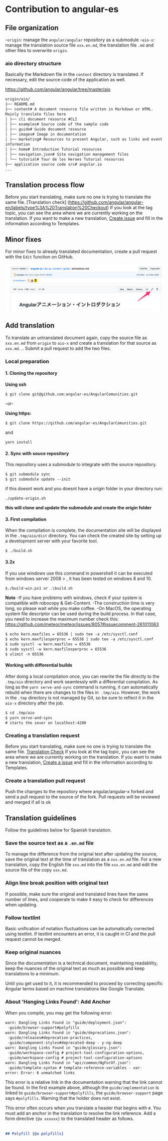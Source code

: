# Contribution to angular-es

## File organization

-`origin`: manage the `angular/angular` repository as a submodule
-`aio-x`: manage the translation source file `xxx.en.md`, the translation file `.md` and other files to overwrite `origin`.

### aio directory structure

Basically the Markdown file in the `content` directory is translated.
If necessary, edit the source code of the application as well.

https://github.com/angular/angular/tree/master/aio

```
origin/aio/
├── README.md
├── content# A document resource file written in Markdown or HTML. Mainly translate files here
│ ├── cli document resource #CLI
│ ├── examples# Source code of the sample code
│ ├── guide# Guide document resource
│ ├── images# Image in documentation
│ ├── marketing# Resources to present Angular, such as links and event information
│ ├── home# Introduction Tutorial resources
│ ├── navigation.json# Site navigation management files
│ └── tutorial# Tour de los Heroes Tutorial resources
├── application source code src# angular.io
...

```

## Translation process flow

Before you start translating, make sure no one is trying to translate the same file.
[Translation check] (https://github.com/angular/angular-en/labels/type%3A%20Translation%20Checkout) If you look at the tag topic, you can see the area where we are currently working on the translation.
If you want to make a new translation, [Create issue](https://github.com/angular/angular-es/issues/new/choose) and fill in the information according to Templates.

## Minor fixes

For minor fixes to already translated documentation, create a pull request with the `Edit` function on GitHub.

![edit-on-github](./docs/edit-on-github.png)
## Add translation

To translate an untranslated document again, copy the source file as `xxx.en.md` from `origin` to `aio-x` and create a translation for that source as `xxx.md`. ..
Submit a pull request to add the two files.

### Local preparation

#### 1. Cloning the repository

**Using ssh**
```
$ git clone git@github.com:angular-es/AngularComunities.git
```
-or-

**Using https:** 
```
$ git clone https://github.com/angular-es/AngularComunities.git

```
and  

``` 
yarn install
 ```

#### 2. Sync with souce repository

This repository uses a submodule to integrate with the source repository.

```
$ git submodule sync
$ git submodule update --init
```
if this doesnt work and you doesnt have a origin folder in your directory run:

```
./update-origin.sh
```
**this will clone and update the submodule and create the origin folder**

#### 3. First compilation

When the compilation is complete, the documentation site will be displayed in the `.tmp/aio/dist` directory.
You can check the created site by setting up a development server with your favorite tool.

```
$ ./build.sh

```
#### 3.2x
If you use windows use this command in powershell it can be executed from windows server 2008 > , it has been tested on windows 8 and 10.

```
$./build-win.ps1 or .\build.sh
```

**Note**
-If you have problems with windows, check if your system is compatible with robocopy & Get-Content.
-The construction time is very long, so please wait while you make coffee.
-On MacOS, the operating system file descriptor can be used during the build process.
  In that case, you need to increase the maximum number check this:
https://github.com/meteor/meteor/issues/8057#issuecomment-261011063

```
$ echo kern.maxfiles = 65536 | sudo tee -a /etc/sysctl.conf
$ echo kern.maxfilesperproc = 65536 | sudo tee -a /etc/sysctl.conf
$ sudo sysctl -w kern.maxfiles = 65536
$ sudo sysctl -w kern.maxfilesperproc = 65536
$ ulimit -n 65536

```

#### Working with differential builds

After doing a local compilation once, you can rewrite the file directly to the `.tmp/aio` directory and work seamlessly with a differential compilation.
As long as the `yarn serve-and-sync` command is running, it can automatically rebuild when there are changes to the files in` .tmp/aio`.
However, the work in the `.tmp` directory is not managed by Git, so be sure to reflect it in the` aio-x` directory after the job.

```
$ cd .tmp/aio
$ yarn serve-and-sync
# starts the sever on localhost:4200 

```

### Creating a translation request

Before you start translating, make sure no one is trying to translate the same file.
[Translation Check](https://github.com/yourname/reponame/labels/type%3A%20Translation%20Checkout) If you look at the tag topic, you can see the area where we are currently working on the translation.
If you want to make a new translation, [Create a issue](https://github.com/angular/angular/issues/new/choose) and fill in the information according to Templates.

### Create a translation pull request

Push the changes to the repository where angular/angular-x forked and send a pull request to the source of the fork.
Pull requests will be reviewed and merged if all is ok

## Translation guidelines

Follow the guidelines below for Spanish translation.

### Save the source text as a `.en.md` file

To manage the difference from the original text after updating the source, save the original text at the time of translation as a `xxx.en.md` file.
For a new translation, copy the English file `xxx.md` into the file `xxx.en.md` and edit the source file of the copy `xxx.md`.

### Align line break position with original text

If possible, make sure the original and translated lines have the same number of lines, and cooperate to make it easy to check for differences when updating.

### Follow textlint

Basic unification of notation fluctuations can be automatically corrected using textlint.
If textlint encounters an error, it is caught in CI and the pull request cannot be merged.

### Keep original nuances

Since the documentation is a technical document, maintaining readability, keep the nuances of the original text as much as possible and keep translations to a minimum.

Until you get used to it, it is recommended to proceed by correcting specific Angular terms based on machine translations like Google Translate.

### About 'Hanging Links Found': Add Anchor

When you compile, you may get the following error:

```
warn: Dangling Links Found in "guide/deployment.json":
 -guide/browser-support#polyfills
warn: Dangling Links Found in "guide/deprecations.json":
 -guide/releases#deprecation-practices,
 -guide/component-styles#deprecated-deep - y-ng-deep
warn: Dangling Links Found in "guide/glossary.json":
 -guide/workspace-config # project-tool-configuration-options,
 -guide/workspace-config # project-tool-configuration-options
warn: Dangling Links Found in "api/common/NgForOf.json":
 -guide/template-syntax # template-reference-variables - var-
error: Error: 6 unmatched links
```

This error is a relative link in the documentation warning that the link cannot be found.
In the first example above, although the `guide/implementation` is linked to `guide/browser-support#polyfills`, the `guide/browser-support` page says `#polyfills`. Warning that the holder does not exist.

This error often occurs when you translate a header that begins with `#`.
You must add an anchor in the translation to resolve the link reference. Add a form directive `{@a xxxxxx}` to the translated header as follows.

```md

## Polyfill {@a polyfills}

```